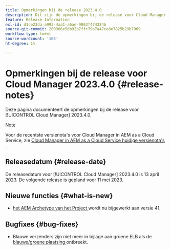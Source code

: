 ```yaml
---
title: Opmerkingen bij de release 2023.4.0
description: Dit zijn de opmerkingen bij de release voor Cloud Manager 2023.4.0.
feature: Release Information
exl-id: d1ce23da-a993-4aa1-a6ae-9863f474384b
source-git-commit: 200366e5db92b7ffc79b7a47ce8e7825b29b7969
workflow-type: tm+mt
source-wordcount: '105'
ht-degree: 1%

---
```


# Opmerkingen bij de release voor Cloud Manager 2023.4.0 {#release-notes}

Deze pagina documenteert de opmerkingen bij de release voor [!UICONTROL Cloud Manager] 2023.4.0.

>[!NOTE]
>
>Voor de recentste versienota&#39;s voor Cloud Manager in AEM as a Cloud Service, zie [ Cloud Manager in AEM as a Cloud Service huidige versienota&#39;s ](https://experienceleague.adobe.com/docs/experience-manager-cloud-service/content/implementing/using-cloud-manager/release-notes-cloud-manager/release-notes-cm-current.html).

## Releasedatum {#release-date}

De releasedatum voor [!UICONTROL Cloud Manager] 2023.4.0 is 13 april 2023. De volgende release is gepland voor 11 mei 2023.

## Nieuwe functies {#what-is-new}

* [ het AEM Archetype van het Project ](https://experienceleague.adobe.com/docs/experience-manager-core-components/using/developing/archetype/overview.html) wordt nu bijgewerkt aan versie 41.

## Bugfixes {#bug-fixes}

* Blauwe verzenders zijn niet meer in bijlage aan groene ELB als de [ blauwe/groene plaatsing ](/help/introduction.md#blue-green) ontbreekt.
